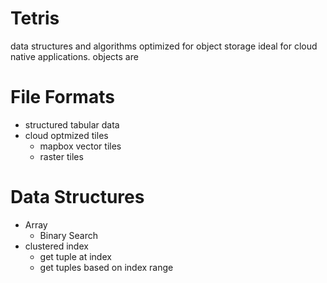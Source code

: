 # Tetris
data structures and algorithms optimized for object storage ideal for cloud native applications. objects are 

# File Formats
- structured tabular data
- cloud optmized tiles
  - mapbox vector tiles
  - raster tiles
# Data Structures
- Array
  - Binary Search
- clustered index
  - get tuple at index
  - get tuples based on index range
